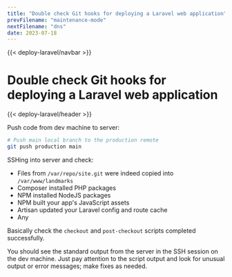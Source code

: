 ```yaml
---
title: "Double check Git hooks for deploying a Laravel web application"
prevFilename: "maintenance-mode"
nextFilename: "dns"
date: 2023-07-18
---
```


{{< deploy-laravel/navbar >}}

# Double check Git hooks for deploying a Laravel web application

{{< deploy-laravel/header >}}

Push code from dev machine to server:

```bash
# Push main local branch to the production remote
git push production main
```

SSHing into server and check:

- Files from `/var/repo/site.git` were indeed copied into `/var/www/landmarks` 
- Composer installed PHP packages
- NPM installed NodeJS packages
- NPM built your app's JavaScript assets
- Artisan updated your Laravel config and route cache
- Any 

Basically check the `checkout` and `post-checkout` scripts completed successfully.

You should see the standard output from the server in the SSH session on the dev machine.
Just pay attention to the script output and look for unusual output or error messages; make fixes as needed.
